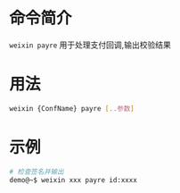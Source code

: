 # 命令简介 

`weixin payre` 用于处理支付回调,输出校验结果

# 用法

```bash
weixin {ConfName} payre [..参数]
```

 # 示例

```bash
# 检查签名并输出
demo@~$ weixin xxx payre id:xxxx
```
